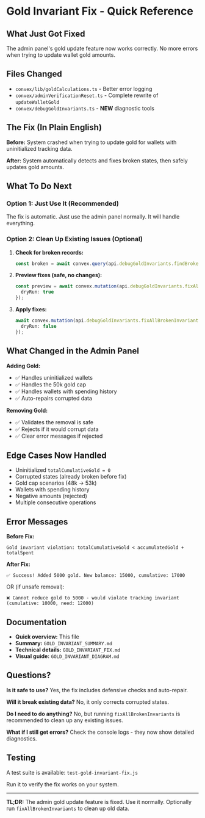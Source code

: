 # Gold Invariant Fix - Quick Reference

## What Just Got Fixed

The admin panel's gold update feature now works correctly. No more errors when trying to update wallet gold amounts.

## Files Changed

- `convex/lib/goldCalculations.ts` - Better error logging
- `convex/adminVerificationReset.ts` - Complete rewrite of `updateWalletGold`
- `convex/debugGoldInvariants.ts` - **NEW** diagnostic tools

## The Fix (In Plain English)

**Before:** System crashed when trying to update gold for wallets with uninitialized tracking data.

**After:** System automatically detects and fixes broken states, then safely updates gold amounts.

## What To Do Next

### Option 1: Just Use It (Recommended)
The fix is automatic. Just use the admin panel normally. It will handle everything.

### Option 2: Clean Up Existing Issues (Optional)

1. **Check for broken records:**
   ```typescript
   const broken = await convex.query(api.debugGoldInvariants.findBrokenInvariants);
   ```

2. **Preview fixes (safe, no changes):**
   ```typescript
   const preview = await convex.mutation(api.debugGoldInvariants.fixAllBrokenInvariants, {
     dryRun: true
   });
   ```

3. **Apply fixes:**
   ```typescript
   await convex.mutation(api.debugGoldInvariants.fixAllBrokenInvariants, {
     dryRun: false
   });
   ```

## What Changed in the Admin Panel

**Adding Gold:**
- ✅ Handles uninitialized wallets
- ✅ Handles the 50k gold cap
- ✅ Handles wallets with spending history
- ✅ Auto-repairs corrupted data

**Removing Gold:**
- ✅ Validates the removal is safe
- ✅ Rejects if it would corrupt data
- ✅ Clear error messages if rejected

## Edge Cases Now Handled

- Uninitialized `totalCumulativeGold = 0`
- Corrupted states (already broken before fix)
- Gold cap scenarios (48k → 53k)
- Wallets with spending history
- Negative amounts (rejected)
- Multiple consecutive operations

## Error Messages

**Before Fix:**
```
Gold invariant violation: totalCumulativeGold < accumulatedGold + totalSpent
```

**After Fix:**
```
✅ Success! Added 5000 gold. New balance: 15000, cumulative: 17000
```

OR (if unsafe removal):
```
❌ Cannot reduce gold to 5000 - would violate tracking invariant (cumulative: 10000, need: 12000)
```

## Documentation

- **Quick overview:** This file
- **Summary:** `GOLD_INVARIANT_SUMMARY.md`
- **Technical details:** `GOLD_INVARIANT_FIX.md`
- **Visual guide:** `GOLD_INVARIANT_DIAGRAM.md`

## Questions?

**Is it safe to use?** Yes, the fix includes defensive checks and auto-repair.

**Will it break existing data?** No, it only corrects corrupted states.

**Do I need to do anything?** No, but running `fixAllBrokenInvariants` is recommended to clean up any existing issues.

**What if I still get errors?** Check the console logs - they now show detailed diagnostics.

## Testing

A test suite is available: `test-gold-invariant-fix.js`

Run it to verify the fix works on your system.

---

**TL;DR:** The admin gold update feature is fixed. Use it normally. Optionally run `fixAllBrokenInvariants` to clean up old data.
